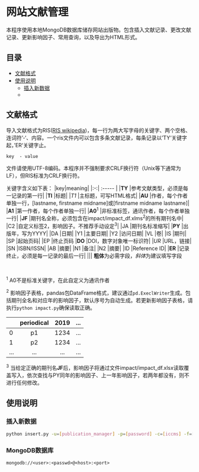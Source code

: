 # 网站文献管理

本程序使用本地MongoDB数据库储存网站出版物。包含插入文献记录、更改文献记录、更新影响因子、常用查询，以及导出为HTML形式。

## 目录

- [文献格式](#文献格式)
- [使用说明](#使用说明)
    - [插入新数据](#插入新数据)
    - 
## 文献格式

导入文献格式为RIS([RIS wikipedia](https://en.wikipedia.org/wiki/RIS_(file_format)))，每一行为两大写字母的关键字、两个空格、连词符’-‘、内容。一个ris文件内可以包含多条文献记录，每条记录以’TY‘关键字起，’ER‘关键字止。
    
    key  - value

文件请使用UTF-8编码。本程序并不强制要求CRLF换行符（Unix等下通常为LF），但RIS标准为CRLF换行符。

关键字含义如下表：
|key|meaning|
|:-:| :----- |
|**TY**             |参考文献类型，必须是每一记录的第一行|
|**TI**             |标题|
|*T1*               |主标题，可写HTML格式|
|**AU**             |作者，每个作者单独一行，[lastname, firstname midname]或[firstname midname lastname]|
|**A1**             |第一作者，每个作者单独一行|
|**A0**<sup>1</sup> |非标准标签，通讯作者，每个作者单独一行|
|**JF**             |期刊名全称，必须包含在impact/impact_df.xlms<sup>2</sup>的所有期刊名中|
|C2                 |自定义标签2，影响因子。不推荐手动设定<sup>3</sup>|
|JA                 |期刊名标准缩写|
|**PY**             |出版年，写为YYYY|
|DA                 |日期|
|Y1                 |主要日期|
|Y2                 |访问日期|
|VL                 |卷|
|IS                 |期刊|
|SP                 |起始页码|
|EP                 |终止页码
|**DO**             |DOI，数字对象唯一标识符|
|*UR*               |URL，链接|
|SN                 |ISBN/ISSN|
|AB                 |摘要|
|N1                 |备注|
|N2                 |摘要|
|ID                 |Reference ID|
|**ER**             |记录终止，必须是每一记录的最后一行|
|||
**粗体**为必需字段，*斜体*为建议填写字段

</br>

<sup>1</sup> A0不是标准关键字，在此自定义为通讯作者

<sup>2</sup> 影响因子表格，pandas包DataFrame格式，建议通过`pd.ExeclWriter`生成。包括期刊全名和对应年的影响因子，默认序号为自动生成。若更新影响因子表格，请执行`python impact.py`确保读取正确。

|   |periodical|2019|...|
| - |   :-:    |:--:|:-:|
| 0 |p1        |1234|...|
| 1 |p2        |1234|...|
|...|...       |... |...|

<sup>3</sup> 当给定正确的期刊名**JF**后，影响因子将通过文件impact/impact_df.xlsx读取覆盖写入，依次查找与PY同年的影响因子、上一年影响因子，若两年都没有，则不进行任何修改。

## 使用说明

### 插入新数据

```bash
python insert.py -u=[publication_manager] -p=[password] -c=[iccms] -f=[ris file pattern]
```


### MongoDB数据库

```
mongodb://<user>:<passwd>@<host>:<port>
```